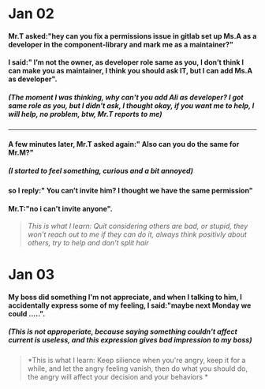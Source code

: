 # Jan 02

#### Mr.T asked:"hey can you fix a permissions issue in gitlab set up Ms.A as a developer in the component-library and mark me as a maintainer?"

#### I said:" I’m not the owner, as developer role same as you, I don’t think I can make you as maintainer, I think you should ask IT, but I can add Ms.A as developer".

##### (The moment I was thinking, why can't you add Ali as developer? I got same role as you, but I didn't ask, I thought okay, if you want me to help, I will help, no problem, btw, Mr.T reports to me)

-------------

#### A few minutes later, Mr.T asked again:" Also can you do the same for Mr.M?"
 

##### (I started to feel something, curious and a bit annoyed)
#### so I reply:" You can’t invite him? I thought we have the same permission"
#### Mr.T:"no i can't invite anyone".

> *This is what I learn: Quit considering others are bad, or stupid, they won't reach out to me if they can do it, always think positivly about others, try to help and don't split hair*




# Jan 03

#### My boss did something I'm not appreciate, and when I talking to him, I accidentally express some of my feeling, I said:"maybe next Monday we could .....".

##### (This is not approperiate, because saying something couldn't affect current is useless, and this expression gives bad impression to my boss)

> *This is what I learn: Keep silience when you're angry, keep it for a while, and let the angry feeling vanish, then do what you should do, the angry will affect your decision and your behaviors *
